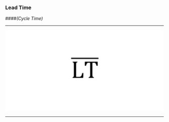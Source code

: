 <!-- .slide: data-background="resources/footer.svg" data-background-size="contain" data-background-position="bottom"  -->

### **Lead Time**

####_(Cycle Time)_  <!-- .element: class="fragment" -->

- - -

<img class="plain" src="resources/lead-time.png" />

- - -

<aside class="notes">
  <p>
  </p>
  <p>
  </p>
</aside>
